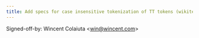 ```yaml
---
title: Add specs for case insensitive tokenization of TT tokens (wikitext, 93ceb30)
---
```


Signed-off-by: Wincent Colaiuta &lt;win@wincent.com&gt;
